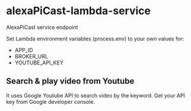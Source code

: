 # alexaPiCast-lambda-service
AlexaPiCast service endpoint

Set Lambda environment variables (process.env) to your own values for:
* APP_ID
* BROKER_URL
* YOUTUBE_API_KEY

## Search & play video from Youtube
It uses Google Youtube API to search video by the keyword. Get your API key from Google developer console.
